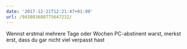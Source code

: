 ```yaml
---
date: '2017-12-21T12:21:47+01:00'
url: /943803680775647232/
---
```

Wennst erstmal mehrere Tage oder Wochen PC-abstinent warst, merkst erst, dass du gar nicht viel verpasst hast
